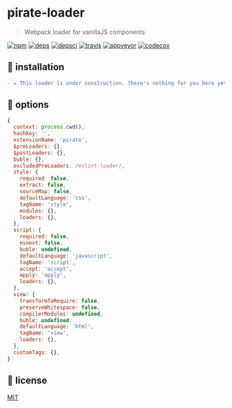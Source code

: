 # pirate-loader
> Webpack loader for vanillaJS components

[![npm][npm]][npm-url]
[![deps][deps]][deps-url]
[![depsci][depsci]][depsci-url]
[![travis][travis]][travis-url]
[![appveyor][appveyor]][appveyor-url]
[![codecov][codecov]][codecov-url]


## 🏴 installation

```diff
- ☠ This loader is under construction. There's nothing for you here yet. ☠ -
```


## 🏴 options

```javascript
{
  context: process.cwd(),
  hashKey: '',
  extensionName: 'pirate',
  $preLoaders: {},
  $postLoaders: {},
  buble: {},
  excludedPreLoaders: /eslint-loader/,
  style: {
    required: false,
    extract: false,
    sourceMap: false,
    defaultLanguage: 'css',
    tagName: 'style',
    modules: {},
    loaders: {},
  },
  script: {
    required: false,
    esnext: false,
    buble: undefined,
    defaultLanguage: 'javascript',
    tagName: 'script',
    accept: 'accept',
    apply: 'apply',
    loaders: {},
  },
  view: {
    transformToRequire: false,
    preserveWhitespace: false,
    compilerModules: undefined,
    buble: undefined,
    defaultLanguage: 'html',
    tagName: 'view',
    loaders: {},
  },
  customTags: {},
}
```


## 🏴 license

[MIT][license-url]


<!-- links -->

[npm]: https://img.shields.io/npm/v/pirate-loader.svg
[npm-url]: https://npmjs.com/package/pirate-loader

[travis]: https://travis-ci.org/adriancmiranda/pirate-loader.svg?branch=master
[travis-url]: https://travis-ci.org/adriancmiranda/pirate-loader

[appveyor]: https://ci.appveyor.com/api/projects/status/hucvow1n0t3q3le3/branch/master?svg=true
[appveyor-url]: https://ci.appveyor.com/project/adriancmiranda/pirate-loader/branch/master

[deps]: https://david-dm.org/adriancmiranda/pirate-loader.svg
[deps-url]: https://david-dm.org/adriancmiranda/pirate-loader

[depsci]: https://dependencyci.com/github/adriancmiranda/pirate-loader/badge
[depsci-url]: https://dependencyci.com/github/adriancmiranda/pirate-loader

[codecov]: https://codecov.io/gh/adriancmiranda/pirate-loader/branch/master/graph/badge.svg
[codecov-url]: https://codecov.io/gh/adriancmiranda/pirate-loader

[license-url]: https://github.com/adriancmiranda/pirate-loader/blob/master/LICENSE
